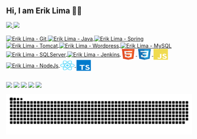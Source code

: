 ## Hi, I am Erik Lima 👋🏾

<div align="left">


  <a href="https://github.com/erikflima">

  <!--  Cria o painel de informacoes -->  
  <img height="180em" src="https://github-readme-stats.vercel.app/api?username=erikflima&show_icons=true&theme=dracula&include_all_commits=true&count_private=true"/>
  
  <!--  Cria o painel de informacoes das linguagens utilizadas--> 
  <img height="180em" src="https://github-readme-stats.vercel.app/api/top-langs/?username=erikflima&layout=compact&langs_count=7&theme=dracula"/>
  
</div>



  <!--  Imagens das linguagens de programação  -->  
  
<div style="display: inline_block"><br>

  <img align="center" alt="Erik Lima - Git" height="30" width="40" src="https://cdn.jsdelivr.net/gh/devicons/devicon/icons/github/github-original.svg">
  
  <img align="center" alt="Erik Lima - Java" height="30" width="40" src="https://cdn.jsdelivr.net/gh/devicons/devicon/icons/java/java-original.svg">
  
  <img align="center" alt="Erik Lima - Spring" height="30" width="40" src="https://cdn.jsdelivr.net/gh/devicons/devicon/icons/spring/spring-original.svg">
  
  <img align="center" alt="Erik Lima - Tomcat" height="30" width="40" src="https://cdn.jsdelivr.net/gh/devicons/devicon/icons/tomcat/tomcat-original.svg">  
  
   <img align="center" alt="Erik Lima - Wordpress" height="30" width="40" src="https://cdn.jsdelivr.net/gh/devicons/devicon/icons/wordpress/wordpress-plain.svg"> 
   
   <img align="center" alt="Erik Lima - MySQL" height="30" width="40" src="https://cdn.jsdelivr.net/gh/devicons/devicon/icons/mysql/mysql-original.svg"> 
   
   <img align="center" alt="Erik Lima - SQLServer" height="30" width="40" src="https://cdn.jsdelivr.net/gh/devicons/devicon/icons/microsoftsqlserver/microsoftsqlserver-plain.svg"> 
   
   <img align="center" alt="Erik Lima - Jenkins" height="30" width="40" src="https://cdn.jsdelivr.net/gh/devicons/devicon/icons/jenkins/jenkins-original.svg"> 
  
  <img align="center" alt="Erik Lima - HTML" height="30" width="40" src="https://raw.githubusercontent.com/devicons/devicon/master/icons/html5/html5-original.svg">
  
  <img align="center" alt="Erik Lima - CSS" height="30" width="40" src="https://raw.githubusercontent.com/devicons/devicon/master/icons/css3/css3-original.svg">
  
  <img align="center" alt="Erik Lima - Js" height="30" width="40" src="https://raw.githubusercontent.com/devicons/devicon/master/icons/javascript/javascript-plain.svg">
  
  <img align="center" alt="Erik Lima - NodeJs" height="30" width="40" src="https://cdn.jsdelivr.net/gh/devicons/devicon/icons/nodejs/nodejs-original.svg">
 
  <img align="center" alt="Erik Lima - React" height="30" width="40" src="https://raw.githubusercontent.com/devicons/devicon/master/icons/react/react-original.svg">
  
  <img align="center" alt="Erik Lima - Ts" height="30" width="40" src="https://raw.githubusercontent.com/devicons/devicon/master/icons/typescript/typescript-plain.svg">
 
  
</div>
  
  ##
 
<div> 
  <a href="https://upperdev.com/youtube" target="_blank"><img src="https://img.shields.io/badge/YouTube-FF0000?style=for-the-badge&logo=youtube&logoColor=white" target="_blank"></a>
  <a href="https://www.instagram.com/erikflima/" target="_blank"><img src="https://img.shields.io/badge/-Instagram-%23E4405F?style=for-the-badge&logo=instagram&logoColor=white" target="_blank"></a>
  <a href = "mailto:erik@eriklima.com"><img src="https://img.shields.io/badge/-Gmail-%23333?style=for-the-badge&logo=gmail&logoColor=white" target="_blank"></a>
  <a href="https://www.linkedin.com/in/eriklima" target="_blank"><img src="https://img.shields.io/badge/-LinkedIn-%230077B5?style=for-the-badge&logo=linkedin&logoColor=white" target="_blank"></a>
  <a href="https://github.com/erikflima" target="_blank"><img src="https://img.shields.io/badge/GitHub-100000?style=for-the-badge&logo=github&logoColor=white" target="_blank"></a>
  
 
  ![Snake animation](https://github.com/erikflima/erikflima/blob/output/github-contribution-grid-snake.svg)
 
</div>
